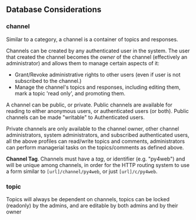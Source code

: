 ## Database Considerations
### channel

Similar to a category, a channel is a container of topics and responses.

Channels can be created by any authenticated user in the system. The user that created the channel becomes the _owner_ of the channel (effectively an administrator) and allows them to manage certain aspects of it:

* Grant/Revoke administrative rights to other users (even if user is not subscribed to the channel.)
* Manage the channel's topics and responses, including editing them, mark a topic 'read only', and promoting them.

A channel can be public, or private. Public channels are available for reading to either anonymous users, or authenticated users (or both). Public channels can be made "writable" to Authenticated users.

Private channels are only available to the channel owner, other channel administrators, system administrators, and subscribed authenticated users, all the above profiles can read/write topics and comments, administrators can perform managerial tasks on the topics/comments as defined above.

**Channel Tag**. Channels must have a _tag_, or identifier (e.g. "py4web") and will be unique among channels, in order for the HTTP routing system to use a form similar to `[url]/channel/py4web`, or just `[url]/c/py4web`.

### topic
Topics will always be dependent on channels, topics can be locked (readonly) by the admins, and are editable by both admins and by their owner

